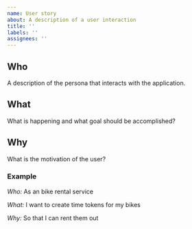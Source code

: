 ```yaml
---
name: User story
about: A description of a user interaction
title: ''
labels: ''
assignees: ''
--- 
```


## Who
A description of the persona that interacts with the application.

## What
What is happening and what goal should be accomplished?

## Why
What is the motivation of the user?


### Example
_Who:_ As an bike rental service

_What:_ I want to create time tokens for my bikes

_Why:_ So that I can rent them out